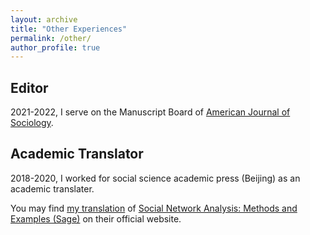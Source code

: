 ```yaml
---
layout: archive
title: "Other Experiences"
permalink: /other/
author_profile: true
---
```


Editor
------
2021-2022, I serve on the Manuscript Board of [American Journal of Sociology](https://www.journals.uchicago.edu/toc/ajs/current).


Academic Translator
------
2018-2020, I worked for social science academic press (Beijing) as an academic translater.

You may find [my translation](https://www.ssap.com.cn/c/2019-03-05/1075680.shtml) of [Social Network Analysis: Methods and Examples (Sage)](https://methods.sagepub.com/book/social-network-analysis-1e) on their official website. 
